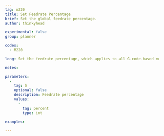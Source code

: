 ```yaml
---
tag: m220
title: Set Feedrate Percentage
brief: Set the global feedrate percentage.
author: thinkyhead

experimental: false
group: planner

codes:
  - M220

long: Set the feedrate percentage, which applies to all G-code-based moves. This also affects E rate in accordance with Feedrate percentage.

notes:

parameters:
  -
    tag: S
    optional: false
    description: Feedrate percentage
    values:
      -
        tag: percent
        type: int

examples:

---
```


